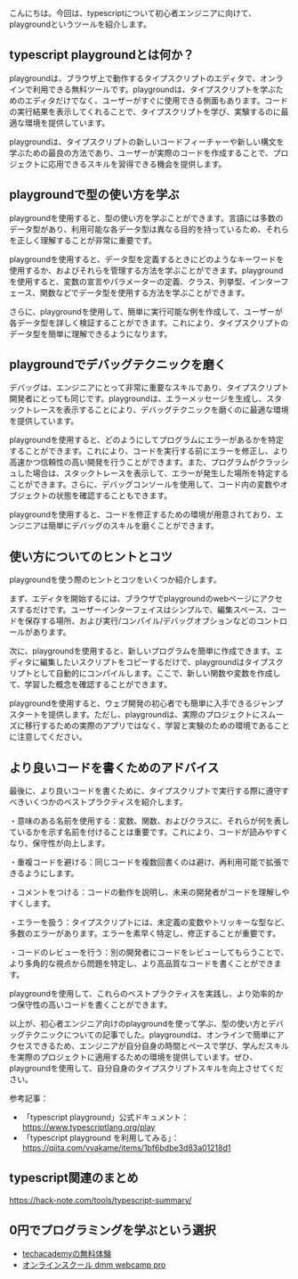 <!--
title: 【typescript】playgroundを使って学ぶ、型の使い方とデバッグテクニック
tags: typescript,playground
id: 
private: false
-->

こんにちは。今回は、typescriptについて初心者エンジニアに向けて、playgroundというツールを紹介します。

## typescript playgroundとは何か？

playgroundは、ブラウザ上で動作するタイプスクリプトのエディタで、オンラインで利用できる無料ツールです。playgroundは、タイプスクリプトを学ぶためのエディタだけでなく、ユーザーがすぐに使用できる側面もあります。コードの実行結果を表示してくれることで、タイプスクリプトを学び、実験するのに最適な環境を提供しています。

playgroundは、タイプスクリプトの新しいコードフィーチャーや新しい構文を学ぶための最良の方法であり、ユーザーが実際のコードを作成することで、プロジェクトに応用できるスキルを習得できる機会を提供します。



## playgroundで型の使い方を学ぶ

playgroundを使用すると、型の使い方を学ぶことができます。言語には多数のデータ型があり、利用可能な各データ型は異なる目的を持っているため、それらを正しく理解することが非常に重要です。

playgroundを使用すると、データ型を定義するときにどのようなキーワードを使用するか、およびそれらを管理する方法を学ぶことができます。playgroundを使用すると、変数の宣言やパラメーターの定義、クラス、列挙型、インターフェース、関数などでデータ型を使用する方法を学ぶことができます。

さらに、playgroundを使用して、簡単に実行可能な例を作成して、ユーザーが各データ型を詳しく検証することができます。これにより、タイプスクリプトのデータ型を簡単に理解できるようになります。



## playgroundでデバッグテクニックを磨く

デバッグは、エンジニアにとって非常に重要なスキルであり、タイプスクリプト開発者にとっても同じです。playgroundは、エラーメッセージを生成し、スタックトレースを表示することにより、デバッグテクニックを磨くのに最適な環境を提供しています。

playgroundを使用すると、どのようにしてプログラムにエラーがあるかを特定することができます。これにより、コードを実行する前にエラーを修正し、より高速かつ信頼性の高い開発を行うことができます。また、プログラムがクラッシュした場合は、スタックトレースを表示して、エラーが発生した場所を特定することができます。さらに、デバッグコンソールを使用して、コード内の変数やオブジェクトの状態を確認することもできます。

playgroundを使用すると、コードを修正するための環境が用意されており、エンジニアは簡単にデバッグのスキルを磨くことができます。



## 使い方についてのヒントとコツ

playgroundを使う際のヒントとコツをいくつか紹介します。

まず、エディタを開始するには、ブラウザでplaygroundのwebページにアクセスするだけです。ユーザーインターフェイスはシンプルで、編集スペース、コードを保存する場所、および実行/コンパイル/デバッグオプションなどのコントロールがあります。

次に、playgroundを使用すると、新しいプログラムを簡単に作成できます。エディタに編集したいスクリプトをコピーするだけで、playgroundはタイプスクリプトとして自動的にコンパイルします。ここで、新しい関数や変数を作成して、学習した概念を確認することができます。

playgroundを使用すると、ウェブ開発の初心者でも簡単に入手できるジャンプスタートを提供します。ただし、playgroundは、実際のプロジェクトにスムーズに移行するための実際のアプリではなく、学習と実験のための環境であることに注意してください。



## より良いコードを書くためのアドバイス

最後に、より良いコードを書くために、タイプスクリプトで実行する際に遵守すべきいくつかのベストプラクティスを紹介します。

・意味のある名前を使用する：変数、関数、およびクラスに、それらが何を表しているかを示す名前を付けることは重要です。これにより、コードが読みやすくなり、保守性が向上します。

・重複コードを避ける：同じコードを複数回書くのは避け、再利用可能で拡張できるようにします。

・コメントをつける：コードの動作を説明し、未来の開発者がコードを理解しやすくします。

・エラーを扱う：タイプスクリプトには、未定義の変数やトリッキーな型など、多数のエラーがあります。エラーを素早く特定し、修正することが重要です。

・コードのレビューを行う：別の開発者にコードをレビューしてもらうことで、より多角的な視点から問題を特定し、より高品質なコードを書くことができます。

playgroundを使用して、これらのベストプラクティスを実践し、より効率的かつ保守性の高いコードを書くことができます。

以上が、初心者エンジニア向けのplaygroundを使って学ぶ、型の使い方とデバッグテクニックについての記事でした。playgroundは、オンラインで簡単にアクセスできるため、エンジニアが自分自身の時間とペースで学び、学んだスキルを実際のプロジェクトに適用するための環境を提供しています。ぜひ、playgroundを使用して、自分自身のタイプスクリプトスキルを向上させてください。

参考記事：
- 「typescript playground」公式ドキュメント：https://www.typescriptlang.org/play
- 「typescript playground を利用してみる」：https://qiita.com/vvakame/items/1bf6bdbe3d83a01218d1


## typescript関連のまとめ
https://hack-note.com/tools/typescript-summary/


## 0円でプログラミングを学ぶという選択
- [techacademyの無料体験](//af.moshimo.com/af/c/click?a_id=2612475&amp;p_id=1555&amp;pc_id=2816&amp;pl_id=22706&amp;url=https%3a%2f%2ftechacademy.jp%2fhtmlcss-trial%3futm_source%3dmoshimo%26utm_medium%3daffiliate%26utm_campaign%3dtextad)
- [オンラインスクール dmm webcamp pro](//af.moshimo.com/af/c/click?a_id=2612482&amp;p_id=1363&amp;pc_id=2297&amp;pl_id=39999&amp;guid=on)

